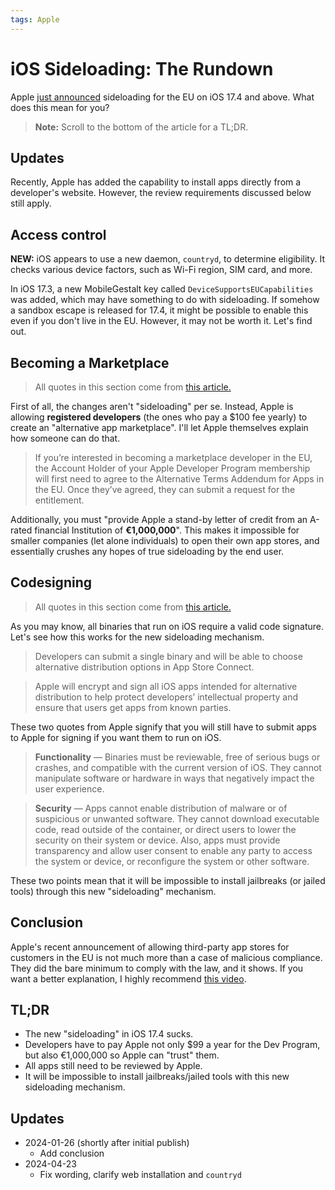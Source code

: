 ```yaml
---
tags: Apple
---
```


# iOS Sideloading: The Rundown

Apple [just announced](https://www.apple.com/newsroom/2024/01/apple-announces-changes-to-ios-safari-and-the-app-store-in-the-european-union/) sideloading for the EU on iOS 17.4 and above. What does this mean for you?

> **Note:** Scroll to the bottom of the article for a TL;DR.

## Updates

Recently, Apple has added the capability to install apps directly from a developer's website. However, the review requirements discussed below still apply.

## Access control

**NEW:** iOS appears to use a new daemon, `countryd`, to determine eligibility. It checks various device factors, such as Wi-Fi region, SIM card, and more.

In iOS 17.3, a new MobileGestalt key called `DeviceSupportsEUCapabilities` was added, which may have something to do with sideloading. If somehow a sandbox escape is released for 17.4, it might be possible to enable this even if you don't live in the EU. However, it may not be worth it. Let's find out.

## Becoming a Marketplace

> All quotes in this section come from [this article.](https://developer.apple.com/support/alternative-app-marketplace-in-the-eu/)

First of all, the changes aren't "sideloading" per se. Instead, Apple is allowing **registered developers** (the ones who pay a $100 fee yearly) to create an "alternative app marketplace". I'll let Apple themselves explain how someone can do that.

> If you’re interested in becoming a marketplace developer in the EU, the Account Holder of your Apple Developer Program membership will first need to agree to the Alternative Terms Addendum for Apps in the EU. Once they’ve agreed, they can submit a request for the entitlement.

Additionally, you must "provide Apple a stand-by letter of credit from an A-rated financial Institution of **€1,000,000**". This makes it impossible for smaller companies (let alone individuals) to open their own app stores, and essentially crushes any hopes of true sideloading by the end user.

## Codesigning

> All quotes in this section come from [this article.](https://developer.apple.com/support/dma-and-apps-in-the-eu/#ios-app-eu)

As you may know, all binaries that run on iOS require a valid code signature. Let's see how this works for the new sideloading mechanism.

> Developers can submit a single binary and will be able to choose alternative distribution options in App Store Connect.

> Apple will encrypt and sign all iOS apps intended for alternative distribution to help protect developers’ intellectual property and ensure that users get apps from known parties.

These two quotes from Apple signify that you will still have to submit apps to Apple for signing if you want them to run on iOS. 

> **Functionality** — Binaries must be reviewable, free of serious bugs or crashes, and compatible with the current version of iOS. They cannot manipulate software or hardware in ways that negatively impact the user experience.

> **Security** — Apps cannot enable distribution of malware or of suspicious or unwanted software. They cannot download executable code, read outside of the container, or direct users to lower the security on their system or device. Also, apps must provide transparency and allow user consent to enable any party to access the system or device, or reconfigure the system or other software.

These two points mean that it will be impossible to install jailbreaks (or jailed tools) through this new "sideloading" mechanism.

## Conclusion

Apple's recent announcement of allowing third-party app stores for customers in the EU is not much more than a case of malicious compliance. They did the bare minimum to comply with the law, and it shows. If you want a better explanation, I highly recommend [this video](https://youtu.be/_6dbNzFD0zM).

## TL;DR

- The new "sideloading" in iOS 17.4 sucks.
- Developers have to pay Apple not only $99 a year for the Dev Program, but also €1,000,000 so Apple can "trust" them.
- All apps still need to be reviewed by Apple.
- It will be impossible to install jailbreaks/jailed tools with this new sideloading mechanism.

## Updates

- 2024-01-26 (shortly after initial publish)
    - Add conclusion
- 2024-04-23
    - Fix wording, clarify web installation and `countryd`